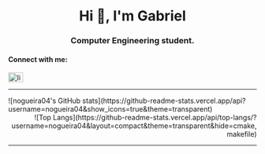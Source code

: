 <h1 align="center">Hi 👋, I'm Gabriel</h1>
<h3 align="center">Computer Engineering student.</h3>

<h4 align="left">Connect with me:</h4>
<p align="left">
<a href="https://linkedin.com/in/linkedin.com/in/nogueirag" target="blank"><img align="center" src="https://raw.githubusercontent.com/rahuldkjain/github-profile-readme-generator/master/src/images/icons/Social/linked-in-alt.svg" alt="linkedin.com/in/nogueirag" height="20" width="30" /></a>
</p>

<hr/>

<div align="left">
![nogueira04's GitHub stats](https://github-readme-stats.vercel.app/api?username=nogueira04&show_icons=true&theme=transparent)
</div>

<div align="right">
![Top Langs](https://github-readme-stats.vercel.app/api/top-langs/?username=nogueira04&layout=compact&theme=transparent&hide=cmake,makefile)
</div>

<hr/>
